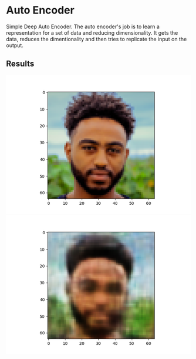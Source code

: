 # Auto Encoder
Simple Deep Auto Encoder. The auto encoder's job is to learn a representation for a set of data and reducing dimensionality. It gets the data, reduces the dimentionality and then tries to replicate the input on the output.

## Results
![fig1](/img/fig1.png)
![fig2](/img/fig2.png)